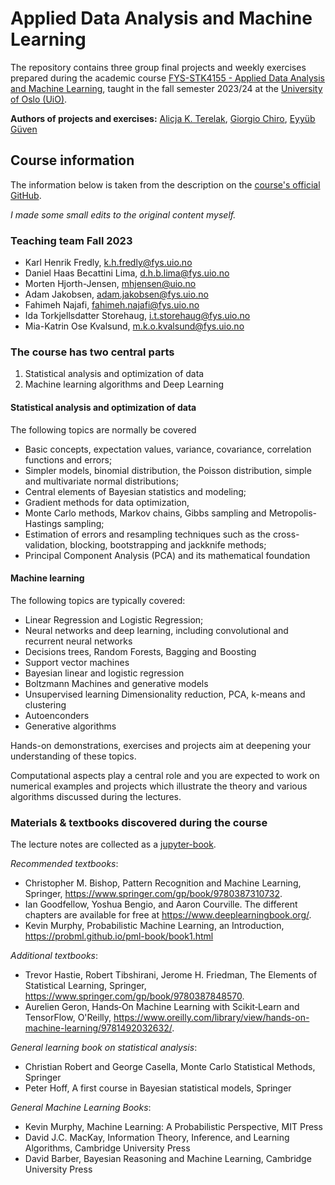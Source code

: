 # Applied Data Analysis and Machine Learning

The repository contains three group final projects and weekly exercises prepared during the academic course [FYS-STK4155 - Applied Data Analysis and Machine Learning](https://www.uio.no/studier/emner/matnat/fys/FYS-STK4155/index-eng.html), taught in the fall semester 2023/24 at the [University of Oslo (UiO)](https://www.uio.no/english/).

**Authors of projects and exercises:** [Alicja K. Terelak](https://github.com/aterelak), [Giorgio Chiro](https://github.uio.no/giorgich), [Eyyüb Güven](https://github.com/curiousbrutus) 

## Course information
The information below is taken from the description on the [course's official GitHub](https://github.com/CompPhysics/MachineLearning.git).

_I made some small edits to the original content myself._

###  Teaching team Fall 2023

* Karl Henrik Fredly, k.h.fredly@fys.uio.no
* Daniel Haas Becattini Lima, d.h.b.lima@fys.uio.no
* Morten Hjorth-Jensen, mhjensen@uio.no
* Adam Jakobsen, adam.jakobsen@fys.uio.no
* Fahimeh Najafi, fahimeh.najafi@fys.uio.no
* Ida Torkjellsdatter Storehaug, i.t.storehaug@fys.uio.no
* Mia-Katrin Ose Kvalsund, m.k.o.kvalsund@fys.uio.no


### The course has two central parts

1. Statistical analysis and optimization of data
2. Machine learning algorithms and Deep Learning


#### Statistical analysis and optimization of data

The following topics are normally be covered
- Basic concepts, expectation values, variance, covariance, correlation functions and errors;
- Simpler models, binomial distribution, the Poisson distribution, simple and multivariate normal distributions;
- Central elements of Bayesian statistics and modeling;
- Gradient methods for data optimization, 
- Monte Carlo methods, Markov chains, Gibbs sampling and Metropolis-Hastings sampling;
- Estimation of errors and resampling techniques such as the cross-validation, blocking, bootstrapping and jackknife methods;
- Principal Component Analysis (PCA) and its mathematical foundation

#### Machine learning

The following topics are typically  covered:
- Linear Regression and Logistic Regression;
- Neural networks and deep learning, including convolutional and recurrent neural networks
- Decisions trees, Random Forests, Bagging and Boosting
- Support vector machines
- Bayesian linear and logistic regression
- Boltzmann Machines and generative models
- Unsupervised learning Dimensionality reduction, PCA, k-means and  clustering
- Autoenconders
- Generative algorithms

Hands-on demonstrations, exercises and projects aim at deepening your understanding of these topics.

Computational aspects play a central role and you are expected to work
on numerical examples and projects which illustrate the theory and
various algorithms discussed during the lectures.


### Materials & textbooks discovered during the course

The lecture notes are collected as a [jupyter-book](https://compphysics.github.io/MachineLearning/doc/LectureNotes/_build/html/intro.html).

_Recommended textbooks_:
- Christopher M. Bishop, Pattern Recognition and Machine Learning, Springer, https://www.springer.com/gp/book/9780387310732.
- Ian Goodfellow, Yoshua Bengio, and Aaron Courville. The different chapters are available for free at https://www.deeplearningbook.org/.
- Kevin Murphy, Probabilistic Machine Learning, an Introduction, https://probml.github.io/pml-book/book1.html

_Additional textbooks_:
- Trevor Hastie, Robert Tibshirani, Jerome H. Friedman, The Elements of Statistical Learning, Springer, https://www.springer.com/gp/book/9780387848570.
- Aurelien Geron, Hands‑On Machine Learning with Scikit‑Learn and TensorFlow, O'Reilly, https://www.oreilly.com/library/view/hands-on-machine-learning/9781492032632/.

_General learning book on statistical analysis_:
- Christian Robert and George Casella, Monte Carlo Statistical Methods, Springer
- Peter Hoff, A first course in Bayesian statistical models, Springer

_General Machine Learning Books_:
- Kevin Murphy, Machine Learning: A Probabilistic Perspective, MIT Press
- David J.C. MacKay, Information Theory, Inference, and Learning Algorithms, Cambridge University Press
- David Barber, Bayesian Reasoning and Machine Learning, Cambridge University Press 
